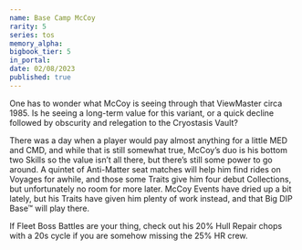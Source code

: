 ```yaml
---
name: Base Camp McCoy
rarity: 5
series: tos
memory_alpha:
bigbook_tier: 5
in_portal:
date: 02/08/2023
published: true
---
```


One has to wonder what McCoy is seeing through that ViewMaster circa 1985. Is he seeing a long-term value for this variant, or a quick decline followed by obscurity and relegation to the Cryostasis Vault? 

There was a day when a player would pay almost anything for a little MED and CMD, and while that is still somewhat true, McCoy’s duo is his bottom two Skills so the value isn’t all there, but there’s still some power to go around. A quintet of Anti-Matter seat matches will help him find rides on Voyages for awhile, and those some Traits give him four debut Collections, but unfortunately no room for more later. McCoy Events have dried up a bit lately, but his Traits have given him plenty of work instead, and that Big DIP Base™ will play there. 

If Fleet Boss Battles are your thing, check out his 20% Hull Repair chops with a 20s cycle if you are somehow missing the 25% HR crew.
